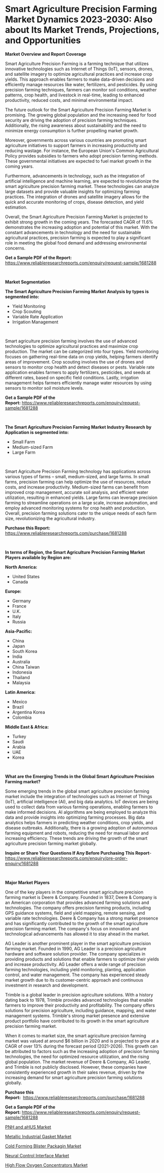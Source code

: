 <p><h1>Smart Agriculture Precision Farming Market Dynamics 2023-2030: Also about Its Market Trends, Projections, and Opportunities</h1></p><p><strong>Market Overview and Report Coverage</strong></p>
<p><p>Smart Agriculture Precision Farming is a farming technique that utilizes innovative technologies such as Internet of Things (IoT), sensors, drones, and satellite imagery to optimize agricultural practices and increase crop yields. This approach enables farmers to make data-driven decisions and efficiently manage resources like water, fertilizers, and pesticides. By using precision farming techniques, farmers can monitor soil conditions, weather patterns, crop health, and livestock in real-time, leading to enhanced productivity, reduced costs, and minimal environmental impact.</p><p>The future outlook for the Smart Agriculture Precision Farming Market is promising. The growing global population and the increasing need for food security are driving the adoption of precision farming techniques. Additionally, the rising awareness about sustainability and the need to minimize energy consumption is further propelling market growth.</p><p>Moreover, governments across various countries are promoting smart agriculture initiatives to support farmers in increasing productivity and reducing wastage. For instance, the European Union's Common Agricultural Policy provides subsidies to farmers who adopt precision farming methods. These governmental initiatives are expected to fuel market growth in the coming years.</p><p>Furthermore, advancements in technology, such as the integration of artificial intelligence and machine learning, are expected to revolutionize the smart agriculture precision farming market. These technologies can analyze large datasets and provide valuable insights for optimizing farming practices. The integration of drones and satellite imagery allows for the quick and accurate monitoring of crops, disease detection, and yield estimation.</p><p>Overall, the Smart Agriculture Precision Farming Market is projected to exhibit strong growth in the coming years. The forecasted CAGR of 11.6% demonstrates the increasing adoption and potential of this market. With the constant advancements in technology and the need for sustainable agricultural practices, precision farming is expected to play a significant role in meeting the global food demand and addressing environmental concerns.</p></p>
<p><strong>Get a Sample PDF of the Report:</strong> <a href="https://www.reliableresearchreports.com/enquiry/request-sample/1681288">https://www.reliableresearchreports.com/enquiry/request-sample/1681288</a></p>
<p>&nbsp;</p>
<p><strong>Market Segmentation</strong></p>
<p><strong>The Smart Agriculture Precision Farming Market Analysis by types is segmented into:</strong></p>
<p><ul><li>Yield Monitoring</li><li>Crop Scouting</li><li>Variable Rate Application</li><li>Irrigation Management</li></ul></p>
<p>&nbsp;</p>
<p><p>Smart agriculture precision farming involves the use of advanced technologies to optimize agricultural practices and maximize crop production. The market can be categorized into four types. Yield monitoring focuses on gathering real-time data on crop yields, helping farmers identify areas of improvement. Crop scouting involves the use of drones and sensors to monitor crop health and detect diseases or pests. Variable rate application enables farmers to apply fertilizers, pesticides, and seeds at different rates, based on specific field conditions. Lastly, irrigation management helps farmers efficiently manage water resources by using sensors to monitor soil moisture levels.</p></p>
<p><strong>Get a Sample PDF of the Report:</strong>&nbsp;<a href="https://www.reliableresearchreports.com/enquiry/request-sample/1681288">https://www.reliableresearchreports.com/enquiry/request-sample/1681288</a></p>
<p>&nbsp;</p>
<p><strong>The Smart Agriculture Precision Farming Market Industry Research by Application is segmented into:</strong></p>
<p><ul><li>Small Farm</li><li>Medium-sized Farm</li><li>Large Farm</li></ul></p>
<p>&nbsp;</p>
<p><p>Smart Agriculture Precision Farming technology has applications across various types of farms – small, medium-sized, and large farms. In small farms, precision farming can help optimize the use of resources, reduce costs, and increase productivity. Medium-sized farms can benefit from improved crop management, accurate soil analysis, and efficient water utilization, resulting in enhanced yields. Large farms can leverage precision farming to streamline operations on a large scale, increase automation, and employ advanced monitoring systems for crop health and production. Overall, precision farming solutions cater to the unique needs of each farm size, revolutionizing the agricultural industry.</p></p>
<p><strong>Purchase this Report:</strong>&nbsp; <a href="https://www.reliableresearchreports.com/purchase/1681288">https://www.reliableresearchreports.com/purchase/1681288</a></p>
<p>&nbsp;</p>
<p><strong>In terms of Region, the Smart Agriculture Precision Farming Market Players available by Region are:</strong></p>
<p>
    <p> <strong> North America: </strong>
        <ul>
            <li>United States</li>
            <li>Canada</li>
        </ul>
        </p> 
    <p> <strong> Europe: </strong>
        <ul>
            <li>Germany</li>
            <li>France</li>
            <li>U.K.</li>
            <li>Italy</li>
            <li>Russia</li>
        </ul>
        </p> 
    <p> <strong> Asia-Pacific: </strong>
        <ul>
            <li>China</li>
            <li>Japan</li>
            <li>South Korea</li>
            <li>India</li>
            <li>Australia</li>
            <li>China Taiwan</li>
            <li>Indonesia</li>
            <li>Thailand</li>
            <li>Malaysia</li>
        </ul>
        </p> 
    <p> <strong> Latin America: </strong>
        <ul>
            <li>Mexico</li>
            <li>Brazil</li>
            <li>Argentina Korea</li>
            <li>Colombia</li>
        </ul>
        </p> 
    <p> <strong> Middle East & Africa: </strong>
        <ul>
            <li>Turkey</li>
            <li>Saudi</li>
            <li>Arabia</li>
            <li>UAE</li>
            <li>Korea</li>
        </ul>
    </p>
    </p>
<p>&nbsp;</p>
<p><strong>What are the Emerging Trends in the Global Smart Agriculture Precision Farming market?</strong></p>
<p><p>Some emerging trends in the global smart agriculture precision farming market include the integration of technologies such as Internet of Things (IoT), artificial intelligence (AI), and big data analytics. IoT devices are being used to collect data from various farming operations, enabling farmers to make informed decisions. AI algorithms are being employed to analyze this data and provide insights into optimizing farming processes. Big data analytics helps farmers in predicting weather conditions, crop yields, and disease outbreaks. Additionally, there is a growing adoption of autonomous farming equipment and robots, reducing the need for manual labor and increasing efficiency. These trends are driving the growth of the smart agriculture precision farming market globally.</p></p>
<p><strong>Inquire or Share Your Questions If Any Before Purchasing This Report</strong>- <a href="https://www.reliableresearchreports.com/enquiry/pre-order-enquiry/1681288">https://www.reliableresearchreports.com/enquiry/pre-order-enquiry/1681288</a></p>
<p>&nbsp;</p>
<p><strong>Major Market Players</strong></p>
<p><p>One of the key players in the competitive smart agriculture precision farming market is Deere & Company. Founded in 1837, Deere & Company is an American corporation that provides advanced farming solutions and technologies. The company offers precision farming products, including GPS guidance systems, field and yield mapping, remote sensing, and variable rate technologies. Deere & Company has a strong market presence and has significantly contributed to the growth of the smart agriculture precision farming market. The company's focus on innovation and technological advancements has allowed it to stay ahead in the market.</p><p>AG Leader is another prominent player in the smart agriculture precision farming market. Founded in 1990, AG Leader is a precision agriculture hardware and software solution provider. The company specializes in providing products and solutions that enable farmers to optimize their yields and increase productivity. AG Leader offers a wide range of precision farming technologies, including yield monitoring, planting, application control, and water management. The company has experienced steady market growth due to its customer-centric approach and continuous investment in research and development.</p><p>Trimble is a global leader in precision agriculture solutions. With a history dating back to 1978, Trimble provides advanced technologies that enable farmers to improve their productivity and profitability. The company offers solutions for precision agriculture, including guidance, mapping, and water management systems. Trimble's strong market presence and extensive product portfolio have contributed to its growth in the smart agriculture precision farming market.</p><p>When it comes to market size, the smart agriculture precision farming market was valued at around $6 billion in 2020 and is projected to grow at a CAGR of over 13% during the forecast period (2021-2026). This growth can be attributed to factors such as the increasing adoption of precision farming technologies, the need for optimized resource utilization, and the rising global population. The market revenue of Deere & Company, AG Leader, and Trimble is not publicly disclosed. However, these companies have consistently experienced growth in their sales revenue, driven by the increasing demand for smart agriculture precision farming solutions globally.</p></p>
<p><strong>Purchase this Report:</strong>&nbsp;&nbsp;<a href="https://www.reliableresearchreports.com/purchase/1681288">https://www.reliableresearchreports.com/purchase/1681288</a></p>
<p></p>
<p><strong>Get a Sample PDF of the Report:</strong>&nbsp;<a href="https://www.reliableresearchreports.com/enquiry/request-sample/1681288">https://www.reliableresearchreports.com/enquiry/request-sample/1681288</a></p>
<p><p><a href="https://medium.com/@vrahul.reportprime/pnh-and-ahus-market-size-cagr-trends-2024-2030-adc2a30f5fdd">PNH and aHUS Market</a></p><p><a href="https://www.linkedin.com/pulse/metallic-industrial-gasket-market-research/">Metallic Industrial Gasket Market</a></p><p><a href="https://www.linkedin.com/pulse/cold-forming-blister-packagin-market-size-share/">Cold Forming Blister Packagin Market</a></p><p><a href="https://medium.com/@charvi.reportprime/neural-control-interface-market-size-cagr-trends-2024-2030-a6608d572777">Neural Control Interface Market</a></p><p><a href="https://www.linkedin.com/pulse/high-flow-oxygen-concentrators-market-size-share-amp/">High Flow Oxygen Concentrators Market</a></p></p>